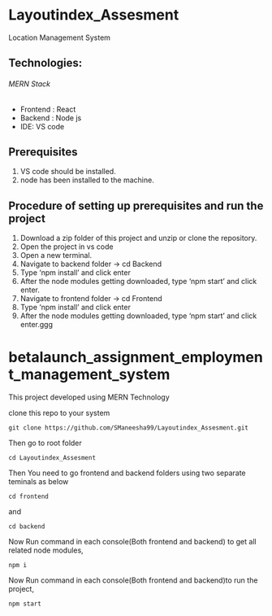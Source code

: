# Layoutindex_Assesment
Location Management System

## Technologies:
###### MERN Stack
- Frontend : React
- Backend : Node js
- IDE: VS code

## Prerequisites
1. VS code should be installed.
2. node has been installed to the machine.

## Procedure of setting up prerequisites and run the project
1.	Download a zip folder of this project and unzip or clone the repository.
2.	Open the project in vs code
3.	Open a new terminal.
4.	Navigate to backend folder -> cd Backend
5.	Type ‘npm install’ and click enter
6.	After the node modules getting downloaded, type ‘npm start’ and click enter.
7.	Navigate to frontend folder -> cd Frontend
8.	Type ‘npm install’ and click enter
9.	After the node modules getting downloaded, type ‘npm start’ and click enter.ggg

# betalaunch_assignment_employment_management_system

This project developed using MERN Technology

clone this repo to your system

```
git clone https://github.com/SManeesha99/Layoutindex_Assesment.git
```

Then go to root folder

```
cd Layoutindex_Assesment
```

Then You need to go frontend and backend folders using two separate teminals as below

```
cd frontend
```

and

```
cd backend
```

Now Run command in each console(Both frontend and backend) to get all related node modules,

```
npm i
```

Now Run command in each console(Both frontend and backend)to run the project,

```
npm start
```
